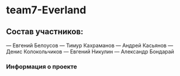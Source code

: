 # team7-Everland

## Состав участников:
— Евгений Белоусов
— Тимур Кахраманов
— Андрей Касьянов
— Денис Колокольчиков
— Евгений Никулин
— Александр Бондарай

### Информация о проекте